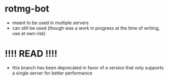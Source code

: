 # rotmg-bot

* meant to be used in multiple servers
* can still be used (though was a work in progress at the time of writing, use at own risk)

# !!!! READ !!!!
* this branch has been deprecated in favor of a version that only supports a single server for better performance